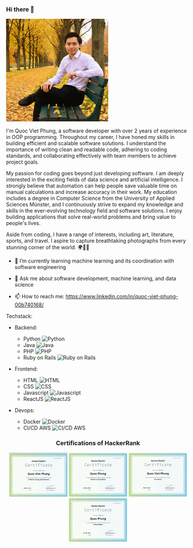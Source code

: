 ### Hi there 👋

<!--
**quocvietphung/quocvietphung** is a ✨ _special_ ✨ repository because its `README.md` (this file) appears on your GitHub profile.
-->

<img src="images/image.jpeg" alt="Image" height="280" width="280" />

I'm Quoc Viet Phung, a software developer with over 2 years of experience in OOP programming. Throughout my career, I have honed my skills in building efficient and scalable software solutions. I understand the importance of writing clean and readable code, adhering to coding standards, and collaborating effectively with team members to achieve project goals.

My passion for coding goes beyond just developing software. I am deeply interested in the exciting fields of data science and artificial intelligence. I strongly believe that automation can help people save valuable time on manual calculations and increase accuracy in their work. My education includes a degree in Computer Science from the University of Applied Sciences Münster, and I continuously strive to expand my knowledge and skills in the ever-evolving technology field and software solutions. I enjoy building applications that solve real-world problems and bring value to people's lives.

Aside from coding, I have a range of interests, including art, literature, sports, and travel. I aspire to capture breathtaking photographs from every stunning corner of the world. 🌍🌅🌁

- 🌱 I’m currently learning machine learning and its coordination with software engineering

- 💬 Ask me about software development, machine learning, and data science

- 📫 How to reach me: https://www.linkedin.com/in/quoc-viet-phung-00b740168/

Techstack:

- Backend:
    - Python <img src="https://img.icons8.com/color/48/000000/python.png" alt="Python" width="25" height="25"/>
    - Java <img src="https://img.icons8.com/color/48/000000/java-coffee-cup-logo.png" alt="Java" width="25" height="25"/>
    - PHP <img src="https://img.icons8.com/color/48/000000/php.png" alt="PHP" width="25" height="25"/>
    - Ruby on Rails <img src="https://img.icons8.com/color/48/000000/ruby-programming-language.png" alt="Ruby on Rails" width="25" height="25"/>

- Frontend:
    - HTML <img src="https://img.icons8.com/color/48/000000/html-5.png" alt="HTML" width="25" height="25"/>
    - CSS <img src="https://img.icons8.com/color/48/000000/css3.png" alt="CSS" width="25" height="25"/>
    - Javascript <img src="https://img.icons8.com/color/48/000000/javascript.png" alt="Javascript" width="25" height="25"/>
    - ReactJS <img src="https://img.icons8.com/officel/48/000000/react.png" alt="ReactJS" width="25" height="25"/>

- Devops:
    - Docker <img src="https://img.icons8.com/color/48/000000/docker.png" alt="Docker" width="25" height="25"/>
    - CI/CD AWS <img src="https://img.icons8.com/color/48/000000/amazon-web-services.png" alt="CI/CD AWS" width="25" height="25"/>

<h3 align="center"> Certifications of HackerRank</h3>

<p align="center">
  <img src="certifications/PS-intermediate.png" alt="Problem-Solving-Intermediate" height="120" width="160" />
  <img src="certifications/PS-Basis.png" alt="Problem-Solving-Basis" height="120" width="160" />
  <img src="certifications/Java.png" alt="Java" height="120" width="160" />
  <img src="certifications/Python.png" alt="Python" height="120" width="160" />
</p>


